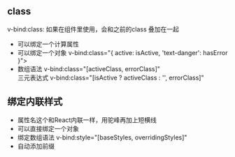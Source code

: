 ## class
v-bind:class:   如果在组件里使用，会和之前的class 叠加在一起
* 可以绑定一个计算属性
* 可以绑定一个对象 v-bind:class="{ active: isActive, 'text-danger': hasError }">
* 数组语法  v-bind:class="[activeClass, errorClass]"    
三元表达式 v-bind:class="[isActive ? activeClass : '', errorClass]"   

##  绑定内联样式
* 属性名这个和React内联一样，用驼峰再加上短横线
* 可以直接绑定一个对象
* 绑定数组语法  v-bind:style="[baseStyles, overridingStyles]"
* 自动添加前缀
